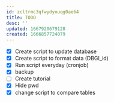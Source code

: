 ```yaml
---
id: zcltrmc3qfwydyouqg0ae64
title: TODO
desc: ''
updated: 1667920679128
created: 1666857724079
---
```


- [x] Create script to update database
- [x] Create script to format data (DBGI_id)
- [x] Run script everyday (cronjob)
- [x] backup
- [ ] Create tutorial
- [x] Hide pwd
- [x] change script to compare tables